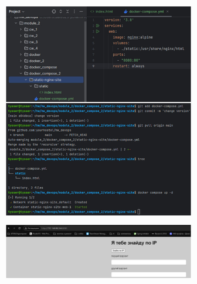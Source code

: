 ![static-nginx-site (1).jpg](screenshots%2Fstatic-nginx-site%20%281%29.jpg)
![static-nginx-site (2).jpg](screenshots%2Fstatic-nginx-site%20%282%29.jpg)
### 
![static-nginx-site (3).jpg](screenshots%2Fstatic-nginx-site%20%283%29.jpg)